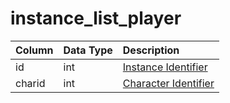 # instance\_list\_player

| Column | Data Type | Description |
| :--- | :--- | :--- |
| id | int | [Instance Identifier](instance_list.md) |
| charid | int | [Character Identifier](../../../schema/categories/characters/character_data.md) |

